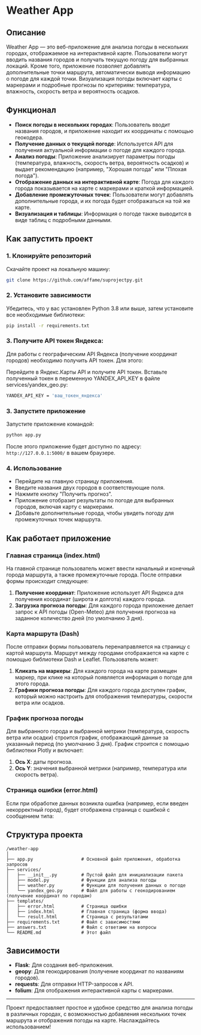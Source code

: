 # Weather App

## Описание

Weather App — это веб-приложение для анализа погоды в нескольких городах, отображаемое на интерактивной карте. Пользователи могут вводить названия городов и получать текущую погоду для выбранных локаций. Кроме того, приложение позволяет добавлять дополнительные точки маршрута, автоматически выводя информацию о погоде для каждой точки. Визуализация погоды включает карты с маркерами и подробные прогнозы по критериям: температура, влажность, скорость ветра и вероятность осадков.

## Функционал

- **Поиск погоды в нескольких городах**: Пользователь вводит названия городов, и приложение находит их координаты с помощью геокодера.
- **Получение данных о текущей погоде**: Используется API для получения актуальной информации о погоде для каждого города.
- **Анализ погоды**: Приложение анализирует параметры погоды (температура, влажность, скорость ветра, вероятность осадков) и выдает рекомендацию (например, "Хорошая погода" или "Плохая погода").
- **Отображение данных на интерактивной карте**: Погода для каждого города показывается на карте с маркерами и краткой информацией.
- **Добавление промежуточных точек**: Пользователи могут добавлять дополнительные города, и их погода будет отображаться на той же карте.
- **Визуализация и таблицы**: Информация о погоде также выводится в виде таблиц с подробными данными.

## Как запустить проект

### 1. Клонируйте репозиторий

Скачайте проект на локальную машину:

```bash
git clone https://github.com/affame/suprojectpy.git
```

### 2. Установите зависимости

Убедитесь, что у вас установлен Python 3.8 или выше, затем установите все необходимые библиотеки:

```bash
pip install -r requirements.txt
```
### 3. Получите API токен Яндекса:
Для работы с географическим API Яндекса (получение координат городов) необходимо получить API токен. Для этого:

Перейдите в Яндекс.Карты API и получите API токен.
Вставьте полученный токен в переменную YANDEX_API_KEY в файле services/yandex_geo.py:

```bash
YANDEX_API_KEY = 'ваш_токен_яндекса'
```
### 3. Запустите приложение

Запустите приложение командой:

```bash
python app.py
```

После этого приложение будет доступно по адресу: `http://127.0.0.1:5000/` в вашем браузере.

### 4. Использование

- Перейдите на главную страницу приложения.
- Введите названия двух городов в соответствующие поля.
- Нажмите кнопку "Получить прогноз".
- Приложение отобразит результаты по погоде для выбранных городов, включая карту с маркерами.
- Добавьте дополнительные города, чтобы увидеть погоду для промежуточных точек маршрута.

## Как работает приложение
### Главная страница (index.html)

На главной странице пользователь может ввести начальный и конечный города маршрута, а также промежуточные города. После отправки формы происходит следующее:

1. **Получение координат**: Приложение использует API Яндекса для получения координат (широта и долгота) каждого города.
2. **Загрузка прогноза погоды**: Для каждого города приложение делает запрос к API погоды (Open-Meteo) для получения прогноза на заданное количество дней (по умолчанию 3 дня).

### Карта маршрута (Dash)

После отправки формы пользователь перенаправляется на страницу с картой маршрута. Маршрут между городами отображается на карте с помощью библиотеки Dash и Leaflet. Пользователь может:

1. **Кликать на маркеры**: Для каждого города на карте размещен маркер, при клике на который появляется информация о погоде для этого города.
2. **Графики прогноза погоды**: Для каждого города доступен график, который можно настроить для отображения температуры, скорости ветра или осадков.

### График прогноза погоды

Для выбранного города и выбранной метрики (температура, скорость ветра или осадки) строится график, отображающий данные за указанный период (по умолчанию 3 дня). График строится с помощью библиотеки Plotly и включает:

1. **Ось X**: даты прогноза.
2. **Ось Y**: значения выбранной метрики (например, температура или скорость ветра).

### Страница ошибки (error.html)

Если при обработке данных возникла ошибка (например, если введен некорректный город), будет отображена страница с ошибкой с сообщением типа:



## Структура проекта

```
/weather-app
│
├── app.py                  # Основной файл приложения, обработка запросов
├── services/
│   ├── __init__.py         # Пустой файл для инициализации пакета
│   ├── model.py            # Функции для анализа погоды
│   ├── weather.py          # Функции для получения данных о погоде
│   └── yandex_geo.py       # Файл для работы с геокодированием (получение координат по городам)
├── templates/
│   ├── error.html          # Страница ошибки
│   ├── index.html          # Главная страница (форма ввода)
│   └── result.html         # Страница с результатами
├── requirements.txt        # Файл с зависимостями
├── answers.txt             # Файл с ответами на вопросы
└── README.md               # Этот файл
```

## Зависимости

- **Flask**: Для создания веб-приложения.
- **geopy**: Для геокодирования (получение координат по названиям городов).
- **requests**: Для отправки HTTP-запросов к API.
- **folium**: Для отображения интерактивной карты с маркерами.

---

Проект предоставляет простое и удобное средство для анализа погоды в различных городах, с возможностью добавления нескольких точек маршрута и отображения погоды на карте. Наслаждайтесь использованием!
